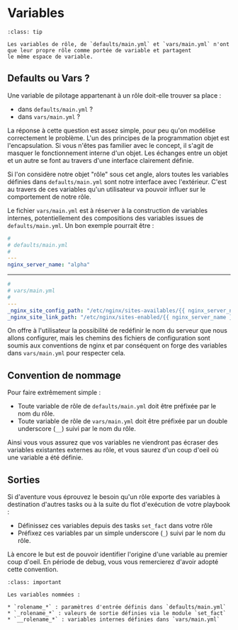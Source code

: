 # Variables

```{admonition} Perle de sagesse
:class: tip

Les variables de rôle, de `defaults/main.yml` et `vars/main.yml` n'ont que leur propre rôle comme portée de variable et partagent
le même espace de variable.
```

## Defaults ou Vars ?

Une variable de pilotage appartenant à un rôle doit-elle trouver sa place :

* dans `defaults/main.yml` ?
* dans `vars/main.yml` ?

La réponse à cette question est assez simple, pour peu qu'on modélise correctement le problème. L'un des principes de la 
programmation objet est l'encapsulation. Si vous n'êtes pas familier avec le concept, il s'agit de masquer le fonctionnement interne 
d'un objet. Les échanges entre un objet et un autre se font au travers d'une interface clairement définie.

Si l'on considère notre objet "rôle" sous cet angle, alors toutes les variables définies dans `defaults/main.yml` sont notre interface 
avec l'extérieur. C'est au travers de ces variables qu'un utilisateur va pouvoir influer sur le comportement de notre rôle.

Le fichier `vars/main.yml` est à réserver à la construction de variables internes, potentiellement des compositions des variables 
issues de `defaults/main.yml`. Un bon exemple pourrait être :

```yaml
#
# defaults/main.yml
#
---
nginx_server_name: "alpha"
```

----

```yaml
#
# vars/main.yml 
#
---
_nginx_site_config_path: "/etc/nginx/sites-availables/{{ nginx_server_name }}.conf"
_nginx_site_link_path: "/etc/nginx/sites-enabled/{{ nginx_server_name }}.conf"
```

On offre à l'utilisateur la possibilité de redéfinir le nom du serveur que nous allons configurer, mais les chemins des 
fichiers de configuration sont soumis aux conventions de nginx et par conséquent on forge des variables dans `vars/main.yml`
pour respecter cela.

## Convention de nommage

Pour faire extrêmement simple :

* Toute variable de rôle de `defaults/main.yml` doit être préfixée par le nom du rôle.
* Toute variable de rôle de `vars/main.yml` doit être préfixée par un double underscore (`__`) suivi par le nom du rôle.

Ainsi vous vous assurez que vos variables ne viendront pas écraser des variables existantes externes au rôle, et vous saurez 
d'un coup d'oeil où une variable a été définie.

## Sorties

Si d'aventure vous éprouvez le besoin qu'un rôle exporte des variables à destination d'autres tasks ou à la suite du flot d'exécution 
de votre playbook :

* Définissez ces variables depuis des tasks `set_fact` dans votre rôle 
* Préfixez ces variables par un simple underscore (`_`) suivi par le nom du rôle.

Là encore le but est de pouvoir identifier l'origine d'une variable au premier coup d'oeil. En période de debug, vous vous remercierez
d'avoir adopté cette convention.

```{admonition} En résumé
:class: important

Les variables nommées :

* `rolename_*` : paramètres d'entrée définis dans `defaults/main.yml`
* `_rolename_*` : valeurs de sortie définies via le module `set_fact`
* `__rolename_*` : variables internes définies dans `vars/main.yml`
```
